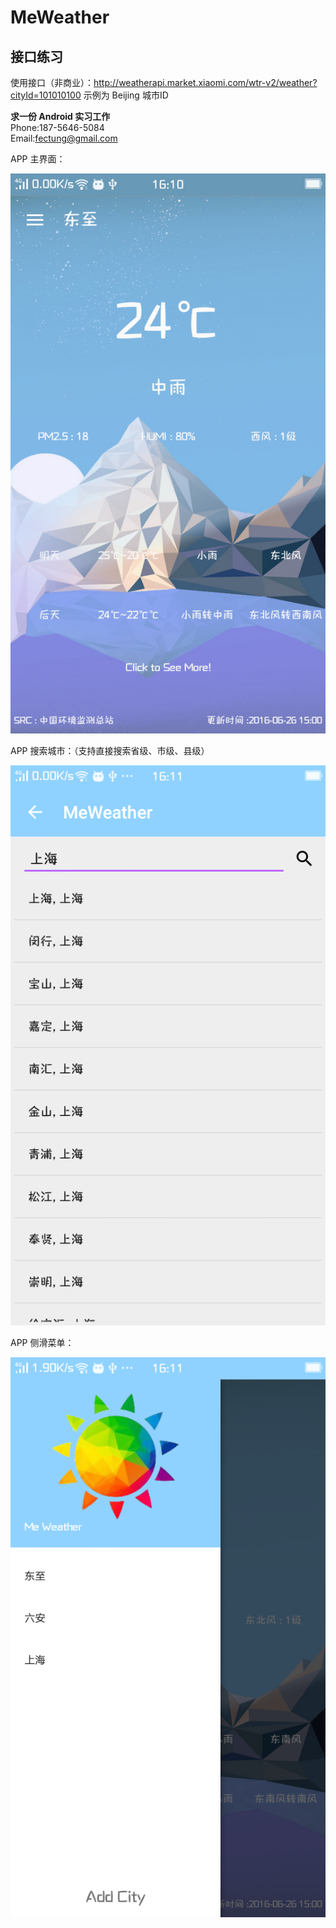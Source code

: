 # MeWeather
## 接口练习
使用接口（非商业）：http://weatherapi.market.xiaomi.com/wtr-v2/weather?cityId=101010100 
示例为 Beijing 城市ID

**求一份 Android 实习工作**   
Phone:187-5646-5084   
Email:fectung@gmail.com

APP 主界面：

![主界面](https://github.com/FecTung/MeWeather/blob/master/ScreenShots/MainView.png)

APP 搜索城市：（支持直接搜索省级、市级、县级）

![搜索列表](https://github.com/FecTung/MeWeather/blob/master/ScreenShots/CityList.png)

APP 侧滑菜单：

![侧滑导航](https://github.com/FecTung/MeWeather/blob/master/ScreenShots/NavigationView01.png)
